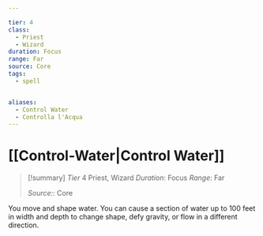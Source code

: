```yaml
---

tier: 4
class:
  - Priest
  - Wizard
duration: Focus
range: Far
source: Core
tags:
  - spell


aliases:
  - Control Water
  - Controlla l'Acqua
---
```

# [[Control-Water|Control Water]]

>[!summary]
>*Tier* 4
>Priest, Wizard
>*Duration*: Focus
>*Range*: Far
>
>*Source:*: Core

You move and shape water. You can cause a section of water up to 100 feet in width and depth to change shape, defy gravity, or flow in a different direction.


